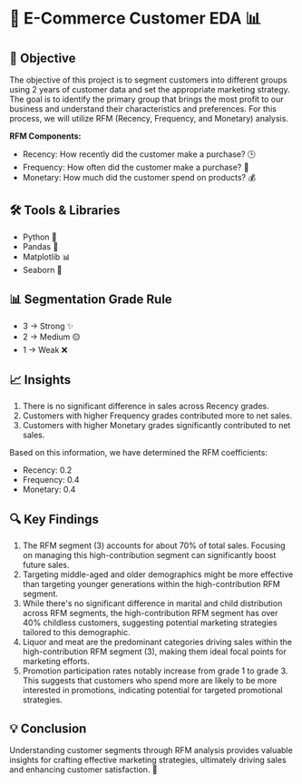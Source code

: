 # 🛒 E-Commerce Customer EDA 📊

## 🎯 Objective
The objective of this project is to segment customers into different groups using 2 years of customer data and set the appropriate marketing strategy. The goal is to identify the primary group that brings the most profit to our business and understand their characteristics and preferences. For this process, we will utilize RFM (Recency, Frequency, and Monetary) analysis.

**RFM Components:**
- Recency: How recently did the customer make a purchase? 🕒
- Frequency: How often did the customer make a purchase? 🔄
- Monetary: How much did the customer spend on products? 💰

## 🛠️ Tools & Libraries
- Python 🐍
- Pandas 🐼
- Matplotlib 📊
- Seaborn 🌊

## 📊 Segmentation Grade Rule
- 3 -> Strong ✨
- 2 -> Medium 🟡
- 1 -> Weak ❌

## 📈 Insights
1. There is no significant difference in sales across Recency grades.
2. Customers with higher Frequency grades contributed more to net sales.
3. Customers with higher Monetary grades significantly contributed to net sales.

Based on this information, we have determined the RFM coefficients:
- Recency: 0.2
- Frequency: 0.4
- Monetary: 0.4

## 🔍 Key Findings
1. The RFM segment (3) accounts for about 70% of total sales. Focusing on managing this high-contribution segment can significantly boost future sales.
2. Targeting middle-aged and older demographics might be more effective than targeting younger generations within the high-contribution RFM segment.
3. While there's no significant difference in marital and child distribution across RFM segments, the high-contribution RFM segment has over 40% childless customers, suggesting potential marketing strategies tailored to this demographic.
4. Liquor and meat are the predominant categories driving sales within the high-contribution RFM segment (3), making them ideal focal points for marketing efforts.
5. Promotion participation rates notably increase from grade 1 to grade 3. This suggests that customers who spend more are likely to be more interested in promotions, indicating potential for targeted promotional strategies.

## 💡 Conclusion
Understanding customer segments through RFM analysis provides valuable insights for crafting effective marketing strategies, ultimately driving sales and enhancing customer satisfaction. 🚀
